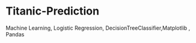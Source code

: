 # Titanic-Prediction

Machine Learning, Logistic Regression, DecisionTreeClassifier,Matplotlib , Pandas


